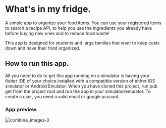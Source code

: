 # What's in my fridge.
A simple app to organize your food items. You can use your registered items to search a recipe API, to help you use the ingredients you already have before buying new ones and to reduce food waste!

This app is designed for students and large families that want to keep costs down and have their food organized. 

## How to run this app.
All you need to do to get this app running on a simulator is having your flutter IDE of your choice installed with a compatible version of either IOS simulator or Android Emulator.
When you have cloned this project, run pub get from the project root and run the app in your simulator/emulator.
To create a user, you need a valid email or google account. 


### App preview.
![combine_images-3](https://user-images.githubusercontent.com/73555530/205643310-5aa6ac07-a52f-4d21-9ad2-05366db5f6ea.jpg)
